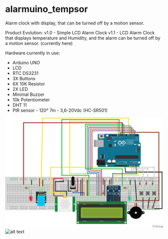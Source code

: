 # alarmuino_tempsor

Alarm clock with display, that can be turned off by a motion sensor. 

Product Evolution:
v1.0 - Simple LCD Alarm Clock
v1.1 - LCD Alarm Clock that displays temperature and Humidity, and the alarm can be turned off by a motion sensor. (currently here)

Hardware currently in use:
- Arduino UNO
- LCD
- RTC DS3231
- 3X Buttons
- 6X 10K Resistor
- 2X LED
- Minimal Buzzer
- 10k Potentiometer
- DHT 11
- PIR sensor - 120° 7m - 3,6-20Vdc (HC-SR501)

![alt text](resources/alarmuino_tempsor_v.1.0_fritzing.jpg)
![alt text]((resources/alarmuino_tempsor_v.1.0_pic.jpg))
